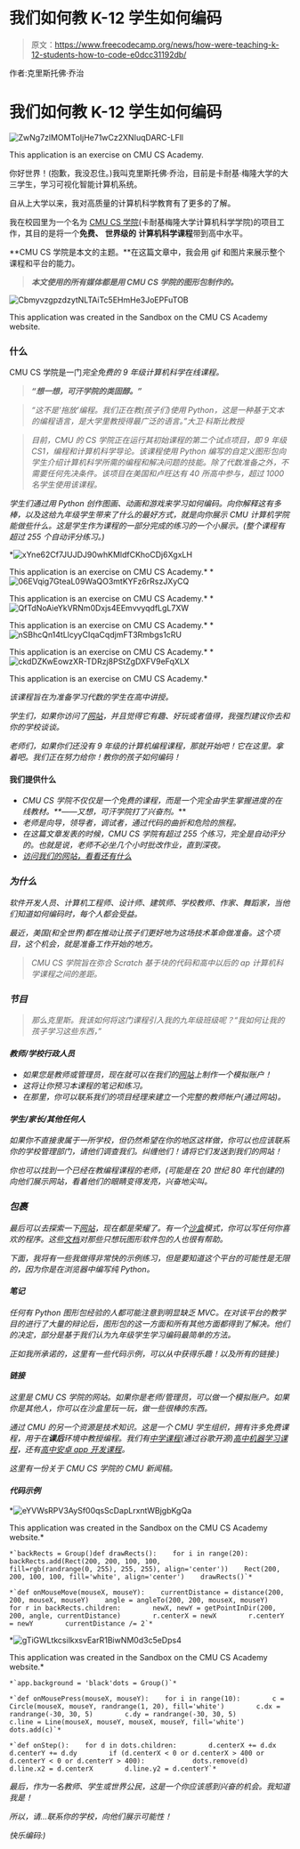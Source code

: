 # 我们如何教 K-12 学生如何编码

> 原文：<https://www.freecodecamp.org/news/how-were-teaching-k-12-students-how-to-code-e0dcc31192db/>

作者:克里斯托佛·乔治

# 我们如何教 K-12 学生如何编码

![ZwNg7zlMOMToIjHe71wCz2XNIuqDARC-LFll](img/9dc686f67695df8dfb44634984b05b9d.png)

This application is an exercise on CMU CS Academy.

你好世界！(抱歉，我没忍住。)我叫克里斯托佛·乔治，目前是卡耐基·梅隆大学的大三学生，学习可视化智能计算机系统。

自从上大学以来，我对高质量的计算机科学教育有了更多的了解。

我在校园里为一个名为 [CMU CS 学院](https://academy.cs.cmu.edu/splash)(卡耐基梅隆大学计算机科学学院)的项目工作，其目的是将一个**免费、** **世界级的** **计算机科学课程**带到高中水平。

**CMU CS 学院是本文的主题。**在这篇文章中，我会用 gif 和图片来展示整个课程和平台的能力。

> ***本文使用的所有媒体都是用 CMU CS 学院的图形包制作的。***

![CbmyvzgpzdzytNLTAiTc5EHmHe3JoEPFuTOB](img/cc1593cf086a2e82a8d54f82d136feb5.png)

This application was created in the Sandbox on the CMU CS Academy website.

### 什么

CMU CS 学院是一门*完全免费的 9 年级计算机科学在线课程。*

> ***“想一想，可汗学院的类固醇。”***

> *“这不是‘拖放’编程。我们正在教(孩子们)使用 Python，这是一种基于文本的编程语言，是大学里教授得最广泛的语言。”大卫·科斯比教授*

> *目前，CMU 的 CS 学院正在运行其初始课程的第二个试点项目，即 9 年级 CS1，编程和计算机科学导论。该课程使用 Python 编写的自定义图形包向学生介绍计算机科学所需的编程和解决问题的技能。除了代数准备之外，不需要任何先决条件。该项目在美国和卢旺达有 40 所高中参与，超过 1000 名学生使用该课程。*

*学生们通过用 Python 创作图画、动画和游戏来学习如何编码。向你解释这有多棒，以及这给九年级学生带来了什么的最好方式，就是向你展示 CMU 计算机学院能做些什么。这是学生作为课程的一部分完成的练习的一个小展示。(整个课程有超过 255 个自动评分练习。)*

*![xYne62Cf7JUJDJ90whKMldfCKhoCDj6XgxLH](img/d8188133941d43602186dba8c662e693.png)

This application is an exercise on CMU CS Academy.* *![06EVqig7GteaL09WaQO3mtKYFz6rRszJXyCQ](img/61c5dab3d801fd2ab388ff097e5624fc.png)

This application is an exercise on CMU CS Academy.* *![QfTdNoAieYkVRNm0Dxjs4EEmvvyqdfLgL7XW](img/ce9c916743d57a742c1573d4da802226.png)

This application is an exercise on CMU CS Academy.* *![nSBhcQn14tLlcyyCIqaCqdjmFT3Rmbgs1cRU](img/ba3892b262e53541039f5c2b83b336d6.png)

This application is an exercise on CMU CS Academy.* *![ckdDZKwEowzXR-TDRzj8PStZgDXFV9eFqXLX](img/b90655c0b43ede17f10a94cde09bc72e.png)

This application is an exercise on CMU CS Academy.* 

*该课程旨在为准备学习代数的学生在高中讲授。*

*学生们，如果你访问了[网站](https://academy.cs.cmu.edu/splash)，并且觉得它有趣、好玩或者值得，我强烈建议你去和你的学校谈谈。*

*老师们，如果你们还没有 9 年级的计算机编程课程，那就开始吧！它在这里。拿着吧。我们正在努力给你！教你的孩子如何编码！*

#### ****我们提供什么****

*   *CMU CS 学院不仅仅是一个免费的课程，而是一个完全由学生掌握进度的在线教材。**——*又想，可汗学院打了兴奋剂。****
*   *老师是向导，领导者，调试者，通过代码的曲折和危险的旅程。*
*   *在这篇文章发表的时候，CMU CS 学院有超过 255 个练习，完全是自动评分的。也就是说，老师不必坐几个小时批改作业，直到深夜。*
*   *[访问我们的网站，看看还有什么](https://academy.cs.cmu.edu/splash)*

### *为什么*

*软件开发人员、计算机工程师、设计师、建筑师、学校教师、作家、舞蹈家，当他们知道如何编码时，每个人都会受益。*

*最近，美国(和全世界)都在推动让孩子们更好地为这场技术革命做准备。这个项目，这个机会，就是准备工作开始的地方。*

> *CMU CS 学院旨在弥合 Scratch 基于块的代码和高中以后的 ap 计算机科学课程之间的差距。*

### *节目*

> *那么克里斯。我该如何将这门课程引入我的九年级班级呢？“我如何让我的孩子学习这些东西，”*

#### *教师/学校行政人员*

*   *如果您是教师或管理员，现在就可以在我们的[网站](https://academy.cs.cmu.edu/splash)上制作一个模拟账户！*
*   *这将让你预习本课程的笔记和练习。*
*   *在那里，你可以联系我们的项目经理来建立一个完整的教师帐户(通过网站)。*

#### *学生/家长/其他任何人*

*如果你不直接隶属于一所学校，但仍然希望在你的地区这样做，你可以也应该联系你的学校管理部门，请他们调查我们。纠缠他们！请将它们发送到我们的网站！*

*你也可以找到一个已经在教编程课程的老师，(可能是在 20 世纪 80 年代创建的)向他们展示网站，看着他们的眼睛变得发亮，兴奋地尖叫。*

### *包裹*

*最后可以去探索一下[网站](https://academy.cs.cmu.edu/splash)，现在都是荣耀了。有一个[沙盒](https://academy.cs.cmu.edu/ide)模式，你可以写任何你喜欢的程序。这些[文档](https://academy.cs.cmu.edu/docs)对那些只想玩图形软件包的人也很有帮助。*

*下面，我将有一些我做得非常快的示例练习，但是要知道这个平台的可能性是无限的，因为你是在浏览器中编写纯 Python。*

#### *笔记*

*任何有 Python 图形包经验的人都可能注意到明显缺乏 MVC。在对该平台的教学目的进行了大量的辩论后，图形包的这一方面和所有其他方面都得到了解决。他们的决定，部分是基于我们认为九年级学生学习编码最简单的方法。*

*正如我所承诺的，这里有一些代码示例，可以从中获得乐趣！以及所有的链接:)*

#### *链接*

*这里是 CMU CS 学院的网站。如果你是老师/管理员，可以做一个模拟账户。如果你是其他人，你可以在沙盒里玩一玩，做一些很棒的东西。*

*通过 CMU 的另一个资源是技术知识。这是一个 CMU 学生组织，拥有许多免费课程，用于在**课后**环境中教授编程。我们有[中学课程](https://github.com/google/teknowledge)(通过谷歌开源)[高中机器学习课程](https://github.com/Teknowledge/Curriculum)，还有[高中安卓 app 开发课程](https://github.com/Teknowledge/Curriculum)。*

*这里有一份关于 CMU CS 学院的 CMU 新闻稿。*

#### *代码示例*

*![eYVWsRPV3AySf00qsScDapLrxntWBjgbKgQa](img/208b80d4fea8fe50e1d2a49ee539d6af.png)

This application was created in the Sandbox on the CMU CS Academy website.* 

```
*`backRects = Group()def drawRects():    for i in range(20):        backRects.add(Rect(200, 200, 100, 100,                            fill=rgb(randrange(0, 255), 255, 255), align='center'))    Rect(200, 200, 100, 100, fill='white', align='center')    drawRects()`*
```

```
*`def onMouseMove(mouseX, mouseY):    currentDistance = distance(200, 200, mouseX, mouseY)    angle = angleTo(200, 200, mouseX, mouseY)    for r in backRects.children:        newX, newY = getPointInDir(200, 200, angle, currentDistance)        r.centerX = newX        r.centerY = newY        currentDistance /= 2`*
```

*![gTiGWLtkcsilkxsvEarR1BiwNM0d3c5eDps4](img/470b25660285e9195404d166b5ffae1b.png)

This application was created in the Sandbox on the CMU CS Academy website.* 

```
*`app.background = 'black'dots = Group()`*
```

```
*`def onMousePress(mouseX, mouseY):    for i in range(10):        c = Circle(mouseX, mouseY, randrange(1, 20), fill='white')        c.dx = randrange(-30, 30, 5)        c.dy = randrange(-30, 30, 5)        c.line = Line(mouseX, mouseY, mouseX, mouseY, fill='white')        dots.add(c)`*
```

```
*`def onStep():    for d in dots.children:        d.centerX += d.dx        d.centerY += d.dy        if (d.centerX < 0 or d.centerX > 400 or d.centerY < 0 or d.centerY > 400):            dots.remove(d)        d.line.x2 = d.centerX        d.line.y2 = d.centerY`*
```

*最后，作为一名教师、学生或世界公民，这是一个你应该感到兴奋的机会。我知道我是！*

*所以，请…联系你的学校，向他们展示可能性！*

*快乐编码:)*